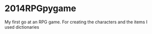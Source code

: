 # 2014RPGpygame

My first go at an RPG game. For creating the characters and the items I used dictionaries
